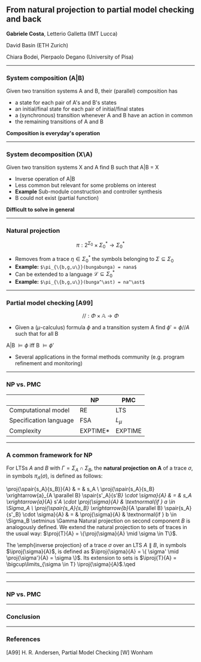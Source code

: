 ## From natural projection to partial model checking and back

__**Gabriele Costa**__, Letterio Galletta (IMT Lucca) 

David Basin (ETH Zurich)

Chiara Bodei, Pierpaolo Degano (University of Pisa) 

---
### System composition (A|B)

Given two transition systems A and B, their (parallel) composition has
- a state for each pair of A's and B's states
- an initial/final state for each pair of initial/final states
- a (synchronous) transition whenever A and B have an action in common
- the remaining transitions of A and B

**Composition is everyday's operation**

---
### System decomposition (X\A)

Given two transition systems X and A find B such that A|B = X

- Inverse operation of A|B
- Less common but relevant for some problems on interest
- **Example** Sub-module construction and controller synthesis
- B could not exist (partial function)

**Difficult to solve in general**

---

### Natural projection 
$$\pi : 2^{\Sigma_0} \times \Sigma_0^\ast \rightarrow \Sigma_0^\ast$$

- Removes from a trace $\eta \in \Sigma_0^\ast$ the symbols belonging to $\Sigma \subseteq \Sigma_0$
- **Example:** `$\pi_{\{b,g,u\}}(bungabunga) = nana$`
- Can be extended to a language $\mathcal{L} \subseteq \Sigma_0^\ast$
- **Example:** `$\pi_{\{b,g,u\}}(bunga^\ast) = na^\ast$`

---

### Partial model checking [A99]
$$// : \Phi \times \mathbb{A} \rightarrow \Phi$$
- Given a ($\mu$-calculus) formula $\phi$ and a transition system A find $\phi' = \phi // A$ such that for all B

A|B $\models \phi$  iff B $\models \phi'$

- Several applications in the formal methods community (e.g. program refinement and monitoring)

---

### NP vs. PMC

| | NP | PMC |
|---|---|---|
| Computational model | RE | LTS |
| Specification language | FSA | $L_\mu$ |
| Complexity | EXPTIME* | EXPTIME | 

---
### A common framework for NP

For LTSs $A$ and $B$ with $\Gamma = \Sigma_A \cap \Sigma_B$, the **natural projection on A** of a trace $\sigma$, in symbols $\pi_{A}({\sigma})$, is defined as follows:

\proj{\spair{s_A}{s_B}}{A} & = & s_A \\
\proj{\spair{s_A}{s_B} \xrightarrow{a}_{A \parallel B} \spair{s'_A}{s'_B} \cdot \sigma}{A} & = & s_A \xrightarrow{a}_{A} s'_A \cdot \proj{\sigma}{A} & \textnormal{if } a \in \Sigma_A  \\
\proj{\spair{s_A}{s_B} \xrightarrow{b}_{A \parallel B} \spair{s_A}{s'_B} \cdot \sigma}{A} & = & \proj{\sigma}{A} & \textnormal{if } b \in \Sigma_B \setminus \Gamma 
Natural projection on second component $B$ is analogously defined.
We extend the natural projection to sets of traces in the usual way: $\proj{T}{A} = \{\proj{\sigma}{A} \mid \sigma \in T\}$.


The \emph{inverse projection} of a trace $\sigma$ over an LTS $A \parallel B$, in symbols $\iproj{\sigma}{A}$, is defined as $\iproj{\sigma}{A} = \{ \sigma' \mid \proj{\sigma'}{A} = \sigma \}$. 
Its extension to sets is $\iproj{T}{A} = \bigcup\limits_{\sigma \in T} \iproj{\sigma}{A}$.\qed

---

### 


---


### NP vs. PMC


---

### Conclusion

---

### References

[A99] H. R. Andersen, Partial Model Checking
[W] Wonham

<!--stackedit_data:
eyJoaXN0b3J5IjpbODg4MTEzNTEzXX0=
-->
<!--stackedit_data:
eyJoaXN0b3J5IjpbLTM0NDg2MjA2OV19
-->